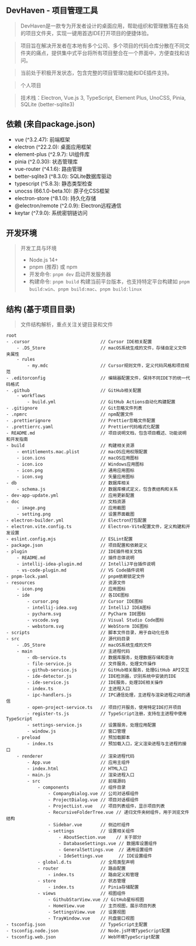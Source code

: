 ## DevHaven - 项目管理工具

> DevHaven是一款专为开发者设计的桌面应用，帮助组织和管理散落在各处的项目文件夹，实现一键用首选IDE打开项目的便捷体验。

> 项目旨在解决开发者在本地有多个公司、多个项目的代码仓库分散在不同文件夹的痛点，提供集中式平台将所有项目整合在一个界面中，方便查找和访问。

> 当前处于积极开发状态，包含完整的项目管理功能和IDE插件支持。

> 个人项目

> 技术栈：Electron, Vue.js 3, TypeScript, Element Plus, UnoCSS, Pinia, SQLite (better-sqlite3)



## 依赖 (来自package.json)

* vue (^3.2.47): 前端框架
* electron (^22.2.0): 桌面应用框架
* element-plus (^2.9.7): UI组件库
* pinia (^2.0.30): 状态管理库
* vue-router (^4.1.6): 路由管理
* better-sqlite3 (^8.3.0): SQLite数据库驱动
* typescript (^5.8.3): 静态类型检查
* unocss (66.1.0-beta.10): 原子化CSS框架
* electron-store (^8.1.0): 持久化存储
* @electron/remote (^2.0.9): Electron远程通信
* keytar (^7.9.0): 系统密钥链访问


## 开发环境

> 开发工具与环境
> - Node.js 14+
> - pnpm (推荐) 或 npm
> - 开发命令: `pnpm dev` 启动开发服务器
> - 构建命令: `pnpm build` 构建当前平台版本，也支持特定平台构建如 `pnpm build:win`、`pnpm build:mac`、`pnpm build:linux`


## 结构 (基于项目目录)

> 文件结构解析，重点关注关键目录和文件

```
root
- .cursor                           // Cursor IDE相关配置
    - .DS_Store                     // macOS系统生成的文件，存储自定义文件夹属性
    - rules
        - my.mdc                    // Cursor规则文件，定义代码风格和项目规范
- .editorconfig                     // 编辑器配置文件，保持不同IDE下的统一代码格式
- .github                           // GitHub相关配置
    - workflows
        - build.yml                 // GitHub Actions自动化构建配置
- .gitignore                        // Git忽略文件列表
- .npmrc                            // npm配置文件
- .prettierignore                   // Prettier忽略文件配置
- .prettierrc.yaml                  // Prettier代码格式化配置
- README.md                         // 项目说明文档，包含项目概述、功能说明和开发指南
- build                             // 构建相关资源
    - entitlements.mac.plist        // macOS应用权限配置
    - icon.icns                     // macOS应用图标
    - icon.ico                      // Windows应用图标
    - icon.png                      // 通用应用图标
    - icon.svg                      // 矢量应用图标
- db                                // 数据库相关
    - schema.js                     // 数据库模式定义，包含表结构和关系
- dev-app-update.yml                // 应用更新配置
- doc                               // 文档资源
    - image.png                     // 应用截图
    - setting.png                   // 设置界面截图
- electron-builder.yml              // Electron打包配置
- electron.vite.config.ts           // Electron-Vite配置文件，定义构建和开发设置
- eslint.config.mjs                 // ESLint配置
- package.json                      // 项目配置和依赖定义
- plugin                            // IDE插件相关文档
    - README.md                     // 插件总体说明
    - intellij-idea-plugin.md       // IntelliJ平台插件说明
    - vs-code-plugin.md             // VS Code插件说明
- pnpm-lock.yaml                    // pnpm依赖锁定文件
- resources                         // 资源文件
    - icon.png                      // 应用图标
    - ide                           // 各IDE图标
        - cursor.png                // Cursor IDE图标
        - intellij-idea.svg         // IntelliJ IDEA图标
        - pycharm.svg               // PyCharm IDE图标
        - vscode.svg                // Visual Studio Code图标
        - webstorm.svg              // WebStorm IDE图标
- scripts                           // 脚本文件目录，用于自动化任务
- src                               // 源代码目录
    - .DS_Store                     // macOS系统生成的文件
    - main                          // 主进程代码
        - db-service.ts             // 数据库服务，处理数据存储和查询
        - file-service.js           // 文件服务，处理文件操作
        - github-service.js         // GitHub相关服务，处理GitHub API交互
        - ide-detector.js           // IDE检测器，识别系统中安装的IDE
        - ide-service.js            // IDE服务，处理IDE相关操作
        - index.ts                  // 主进程入口
        - ipc-handlers.js           // IPC通信处理，主进程与渲染进程之间的通信
        - open-project-service.ts   // 项目打开服务，使用特定IDE打开项目
        - register-ts.js            // TypeScript注册，支持在主进程中使用TypeScript
        - settings-service.js       // 设置服务，处理应用配置
        - window.js                 // 窗口管理
    - preload                       // 预加载脚本
        - index.ts                  // 预加载入口，定义渲染进程与主进程的接口
    - renderer                      // 渲染进程代码
        - App.vue                   // 应用主组件
        - index.html                // HTML入口
        - main.js                   // 渲染进程入口
        - src                       // 前端源码
            - components            // 组件目录
                - CompanyDialog.vue // 公司对话框组件
                - ProjectDialog.vue // 项目对话框组件
                - ProjectList.vue   // 项目列表组件，显示项目列表
                - RecursiveFolderTree.vue // 递归文件夹树组件，用于浏览文件结构
                - Sidebar.vue       // 侧边栏组件
                - settings          // 设置相关组件
                    - AboutSection.vue    // 关于部分
                    - DatabaseSettings.vue // 数据库设置组件
                    - GeneralSettings.vue  // 通用设置组件
                    - IdeSettings.vue      // IDE设置组件
            - global.d.ts           // 全局类型声明
            - router                // 路由配置
                - index.ts          // 路由定义和管理
            - store                 // 状态管理
                - index.ts          // Pinia存储配置
            - views                 // 视图组件
                - GithubStarView.vue // GitHub星标视图
                - HomeView.vue      // 主页视图，展示项目列表
                - SettingsView.vue  // 设置视图
                - TrayWindow.vue    // 托盘窗口视图
- tsconfig.json                     // TypeScript主配置
- tsconfig.node.json                // Node.js环境TypeScript配置
- tsconfig.web.json                 // Web环境TypeScript配置
```
